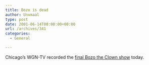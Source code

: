 ```yaml
---
title: Bozo is dead
author: Unxmaal
type: post
date: 2001-06-14T00:00:00+00:00
url: /archives/341
categories:
  - General

---
```

Chicago&#8217;s WGN-TV recorded the <A HREF="http://www.nytimes.com/2001/06/14/national/14BOZO.html">final Bozo the Clown show</A> today.